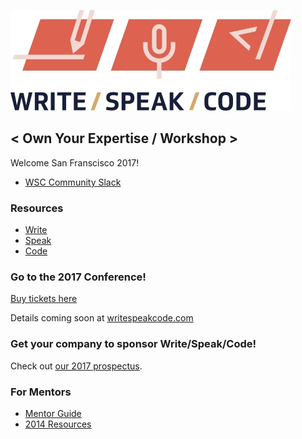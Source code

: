 ![Write/Speak/Code](WSClogos_stacked_fullcolor_print.jpg)

< Own Your Expertise / Workshop >
------------------

Welcome San Franscisco 2017!

* [WSC Community Slack](http://wsccommunity.slack.com/)

### Resources

* [Write](./write.md)
* [Speak](./speak.md)
* [Code](./code.md)

### Go to the 2017 Conference!

[Buy tickets here](https://ti.to/write-speak-code/2017-conference/)

Details coming soon at [writespeakcode.com](http://www.writespeakcode.com/)

### Get your company to sponsor Write/Speak/Code!

Check out [our 2017 prospectus](http://www.writespeakcode.com/images/WSC-SponsorshipProspectus-2017-draft2.pdf).

### For Mentors

* [Mentor Guide](https://docs.google.com/presentation/d/1gNbqcrrXDqD25JrBpxsSA5ZVv8_02u-GCGxcYCJulhQ/edit?usp=sharing)
* [2014 Resources](./2014/)

